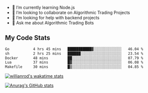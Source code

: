 
- 🌱 I’m currently learning Node.js
- 👯 I’m looking to collaborate on Algorithmic Trading Projects
- 🤔 I’m looking for help with backend projects
- 💬 Ask me about Algorithmic Trading Bots

## My Code Stats

<!--START_SECTION:waka-->

```txt
Go           4 hrs 45 mins   ███████████▓░░░░░░░░░░░░░   46.04 %
sh           2 hrs 25 mins   ██████░░░░░░░░░░░░░░░░░░░   23.54 %
Docker       48 mins         ██░░░░░░░░░░░░░░░░░░░░░░░   07.79 %
Lua          37 mins         █▓░░░░░░░░░░░░░░░░░░░░░░░   06.08 %
Makefile     30 mins         █▒░░░░░░░░░░░░░░░░░░░░░░░   04.85 %
```

<!--END_SECTION:waka-->

[![willianrod's wakatime stats](https://github-readme-stats.vercel.app/api/wakatime?username=holdandup&layout=compact&theme=react&custom_title=Wakatime%20All%20Time%20Stats&langs_count=8)](https://github.com/anuraghazra/github-readme-stats)

[![Anurag's GitHub stats](https://github-readme-stats.vercel.app/api?username=Kevinbarrero)](https://github.com/anuraghazra/github-readme-stats)




